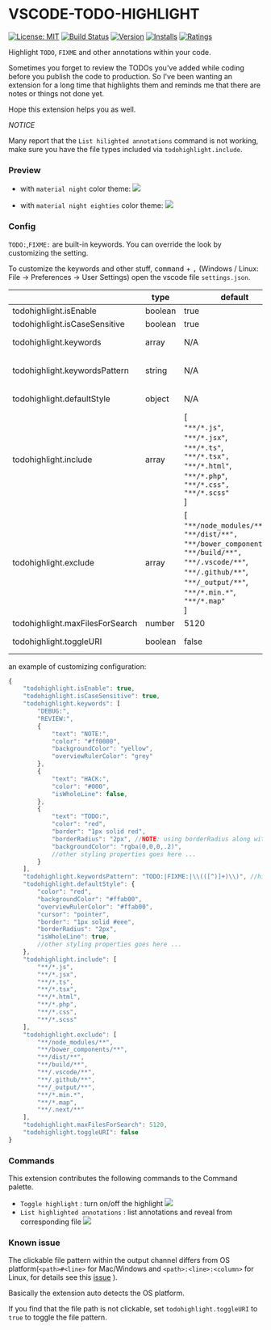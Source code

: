VSCODE-TODO-HIGHLIGHT
===

[![License: MIT](https://img.shields.io/badge/License-MIT-brightgreen.svg)](https://opensource.org/licenses/MIT) [![Build Status](https://travis-ci.org/wayou/vscode-todo-highlight.svg?branch=master)](https://travis-ci.org/wayou/vscode-todo-highlight) [![Version](https://vsmarketplacebadge.apphb.com/version-short/wayou.vscode-todo-highlight.svg)](https://marketplace.visualstudio.com/items?itemName=wayou.vscode-todo-highlight) [![Installs](https://vsmarketplacebadge.apphb.com/installs-short/wayou.vscode-todo-highlight.svg)](https://marketplace.visualstudio.com/items?itemName=wayou.vscode-todo-highlight) [![Ratings](https://vsmarketplacebadge.apphb.com/rating-short/wayou.vscode-todo-highlight.svg)](https://marketplace.visualstudio.com/items?itemName=wayou.vscode-todo-highlight)

Highlight `TODO`, `FIXME` and other annotations within your code.

Sometimes you forget to review the TODOs you've added while coding before you publish the code to production.
So I've been wanting an extension for a long time that highlights them and reminds me that there are notes or things not done yet.

Hope this extension helps you as well.

*NOTICE*

Many report that the `List hilighted annotations` command is not working, make sure you have the file types included via `todohighlight.include`.


### Preview

- with `material night` color theme:
![](https://github.com/wayou/vscode-todo-highlight/raw/master/assets/material-night.png)

- with `material night eighties` color theme:
![](https://github.com/wayou/vscode-todo-highlight/raw/master/assets/material-night-eighties.png)

### Config

`TODO:`,`FIXME:` are built-in keywords. You can override the look by customizing the setting.

To customize the keywords and other stuff, <kbd>command</kbd> + <kbd>,</kbd> (Windows / Linux: File -> Preferences -> User Settings) open the vscode file `settings.json`.

| | type | default | description |
|---|---|---|---|
| todohighlight.isEnable | boolean | true | Toggle the highlight, default is true. |
| todohighlight.isCaseSensitive  | boolean | true | Whether the keywords are case sensitive or not. |
| todohighlight.keywords | array | N/A | An array of keywords that will be hilighted. You can also specify the style for each keywords here. See example below for more infomation. |
| todohighlight.keywordsPattern  | string | N/A | Specify keywords via RegExp instead of `todohighlight.keywords` one by one. NOTE that if this presents, `todohighlight.keywords` will be ignored. And REMEMBER to escapse the back slash if there's any in your regexp (using \\ instead of signle back slash). |
| todohighlight.defaultStyle | object | N/A | Specify the default style for custom keywords, if not specified, build in default style will be applied. [See all available properties on VSCode doc DecorationRenderOptions section](https://code.visualstudio.com/docs/extensionAPI/vscode-api) |
| todohighlight.include | array | [<br>`"**/*.js"`,<br>`"**/*.jsx"`,<br>`"**/*.ts"`,<br>`"**/*.tsx",`<br>`"**/*.html"`,<br>`"**/*.php"`,<br>`"**/*.css",`<br>`"**/*.scss"`<br>] | Glob patterns that defines the files to search for. Only include files you need, DO NOT USE `{**/*.*}` for both permormance and avoiding binary files reason. <br> For backwards compatability, a string combine all the patterns is also valid `"{**/*.js,**/*.jsx,**/*.ts,**/*.tsx,**/*.html,**/*.php,**/*.css,**/*.scss}"` |
| todohighlight.exclude | array | [<br>`"**/node_modules/**"`,<br>`"**/dist/**",`<br>`"**/bower_components/**"`,<br>`"**/build/**",`<br>`"**/.vscode/**"`,<br>`"**/.github/**"`,<br>`"**/_output/**"`,<br>`"**/*.min.*"`,<br>`"**/*.map"`<br>] | Glob pattern that defines files and folders to exclude while listing annotations. <br> For backwards compatability, a string combine all the patterns is also valid `"{**/node_modules/**,**/bower_components/**,**/dist/**,**/build/**,**/.vscode/**,**/_output/**,**/*.min.*,**/*.map}"` |
| todohighlight.maxFilesForSearch | number | 5120 | Max files for searching, mostly you don't need to configure this. |
| todohighlight.toggleURI | boolean | false | If the file path within the output channel not clickable, set this to true to toggle the path patten between `<path>#<line>` and `<path>:<line>:<column>`. |


an example of customizing configuration:

```js
{
    "todohighlight.isEnable": true,
    "todohighlight.isCaseSensitive": true,
    "todohighlight.keywords": [
        "DEBUG:",
        "REVIEW:",
        {
            "text": "NOTE:",
            "color": "#ff0000",
            "backgroundColor": "yellow",
            "overviewRulerColor": "grey"
        },
        {
            "text": "HACK:",
            "color": "#000",
            "isWholeLine": false,
        },
        {
            "text": "TODO:",
            "color": "red",
            "border": "1px solid red",
            "borderRadius": "2px", //NOTE: using borderRadius along with `border` or you will see nothing change
            "backgroundColor": "rgba(0,0,0,.2)",
            //other styling properties goes here ... 
        }
    ],
    "todohighlight.keywordsPattern": "TODO:|FIXME:|\\(([^)]+)\\)", //highlight `TODO:`,`FIXME:` or content between parentheses
    "todohighlight.defaultStyle": {
        "color": "red",
        "backgroundColor": "#ffab00",
        "overviewRulerColor": "#ffab00",
        "cursor": "pointer",
        "border": "1px solid #eee",
        "borderRadius": "2px",
        "isWholeLine": true,
        //other styling properties goes here ... 
    },
    "todohighlight.include": [
        "**/*.js",
        "**/*.jsx",
        "**/*.ts",
        "**/*.tsx",
        "**/*.html",
        "**/*.php",
        "**/*.css",
        "**/*.scss"
    ],
    "todohighlight.exclude": [
        "**/node_modules/**",
        "**/bower_components/**",
        "**/dist/**",
        "**/build/**",
        "**/.vscode/**",
        "**/.github/**",
        "**/_output/**",
        "**/*.min.*",
        "**/*.map",
        "**/.next/**"
    ],
    "todohighlight.maxFilesForSearch": 5120,
    "todohighlight.toggleURI": false
}
```

### Commands

This extension contributes the following commands to the Command palette.

- `Toggle highlight` : turn on/off the highlight
![](https://github.com/wayou/vscode-todo-highlight/raw/master/assets/toggle-highlight.gif)
- `List highlighted annotations` : list annotations and reveal from corresponding file
![](https://github.com/wayou/vscode-todo-highlight/raw/master/assets/list-annotations.gif)


### Known issue

 The clickable file pattern within the output channel differs from OS platform(`<path>#<line>` for Mac/Windows and `<path>:<line>:<column>` for Linux, for details see this [issue](https://github.com/Microsoft/vscode/issues/586) ). 

 Basically the extension auto detects the OS platform.

 If you find that the file path is not clickable, set `todohighlight.toggleURI` to `true` to toggle the file pattern.
  
